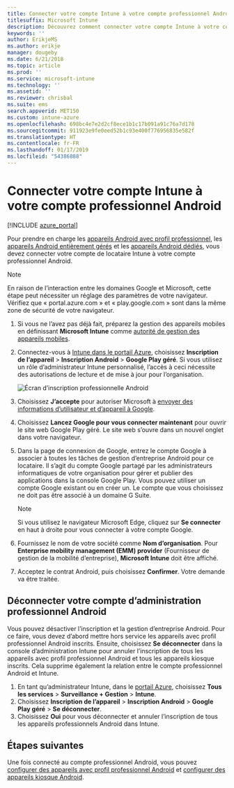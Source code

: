 ```yaml
---
title: Connecter votre compte Intune à votre compte professionnel Android
titlesuffix: Microsoft Intune
description: Découvrez comment connecter votre compte Intune à votre compte professionnel Android.
keywords: ''
author: ErikjeMS
ms.author: erikje
manager: dougeby
ms.date: 6/21/2018
ms.topic: article
ms.prod: ''
ms.service: microsoft-intune
ms.technology: ''
ms.assetid: ''
ms.reviewer: chrisbal
ms.suite: ems
search.appverid: MET150
ms.custom: intune-azure
ms.openlocfilehash: 698bc4e7e2d2cf8ece1b1c17b091a91c76a7d178
ms.sourcegitcommit: 911923e9fe0eed52b1c93e400f776956835e582f
ms.translationtype: HT
ms.contentlocale: fr-FR
ms.lasthandoff: 01/17/2019
ms.locfileid: "54386888"
---
```

# <a name="connect-your-intune-account-to-your-android-enterprise-account"></a>Connecter votre compte Intune à votre compte professionnel Android

[!INCLUDE [azure_portal](./includes/azure_portal.md)]

Pour prendre en charge les [appareils Android avec profil professionnel](android-work-profile-enroll.md), les [appareils Android entièrement gérés](android-fully-managed-enroll.md) et les [appareils Android dédiés](android-kiosk-enroll.md), vous devez connecter votre compte de locataire Intune à votre compte professionnel Android.  

> [!NOTE]
> En raison de l’interaction entre les domaines Google et Microsoft, cette étape peut nécessiter un réglage des paramètres de votre navigateur.  Vérifiez que « portal.azure.com » et « play.google.com » sont dans la même zone de sécurité de votre navigateur.

1. Si vous ne l’avez pas déjà fait, préparez la gestion des appareils mobiles en définissant **Microsoft Intune** comme [autorité de gestion des appareils mobiles](mdm-authority-set.md).
2. Connectez-vous à [Intune dans le portail Azure](https://aka.ms/intuneportal), choisissez **Inscription de l’appareil** > **Inscription Android** > **Google Play géré**.  Si vous utilisez un rôle d’administrateur Intune personnalisé, l’accès à ceci nécessite des autorisations de lecture et de mise à jour pour l’organisation.
   
   ![Écran d’inscription professionnelle Android](./media/android-work-bind.png)

3. Choisissez **J’accepte** pour autoriser Microsoft à [envoyer des informations d’utilisateur et d’appareil à Google](data-intune-sends-to-google.md). 
   
4. Choisissez **Lancez Google pour vous connecter maintenant** pour ouvrir le site web Google Play géré. Le site web s’ouvre dans un nouvel onglet dans votre navigateur.
  
5. Dans la page de connexion de Google, entrez le compte Google à associer à toutes les tâches de gestion d’entreprise Android pour ce locataire. Il s’agit du compte Google partagé par les administrateurs informatiques de votre organisation pour gérer et publier des applications dans la console Google Play. Vous pouvez utiliser un compte Google existant ou en créer un. Le compte que vous choisissez ne doit pas être associé à un domaine G Suite.
    
    > [!Note]
    > Si vous utilisez le navigateur Microsoft Edge, cliquez sur **Se connecter** en haut à droite pour vous connecter à votre compte Google.

6. Fournissez le nom de votre société comme **Nom d’organisation**. Pour **Enterprise mobility management (EMM) provider** (Fournisseur de gestion de la mobilité d’entreprise), **Microsoft Intune** doit être affiché.

7. Acceptez le contrat Android, puis choisissez **Confirmer**. Votre demande va être traitée.

## <a name="disconnect-your-android-enterprise-administrative-account"></a>Déconnecter votre compte d’administration professionnel Android

Vous pouvez désactiver l’inscription et la gestion d’entreprise Android. Pour ce faire, vous devez d’abord mettre hors service les appareils avec profil professionnel Android inscrits. Ensuite, choisissez **Se déconnecter** dans la console d’administration Intune pour annuler l’inscription de tous les appareils avec profil professionnel Android et tous les appareils kiosque inscrits. Cela supprime également la relation entre le compte professionnel Android et Intune.

1. En tant qu’administrateur Intune, dans le [portail Azure](https://portal.azure.com), choisissez **Tous les services** > **Surveillance + Gestion** > **Intune**.
2. Choisissez **Inscription de l’appareil** > **Inscription Android** > **Google Play géré** > **Se déconnecter**.
3. Choisissez **Oui** pour vous déconnecter et annuler l’inscription de tous les appareils professionnels Android dans Intune.

## <a name="next-steps"></a>Étapes suivantes

Une fois connecté au compte professionnel Android, vous pouvez [configurer des appareils avec profil professionnel Android](android-work-profile-enroll.md) et [configurer des appareils kiosque Android](android-kiosk-enroll.md).
